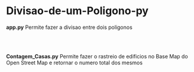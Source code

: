 # Divisao-de-um-Poligono-py

<p><b>app.py</b> Permite fazer a divisao entre dois poligonos</p>
<br>
<br>
<p><b>Contagem_Casas.py</b> Permite fazer o rastreio de edificios no Base Map do Open Street Map e retornar o numero total dos mesmos</p>

